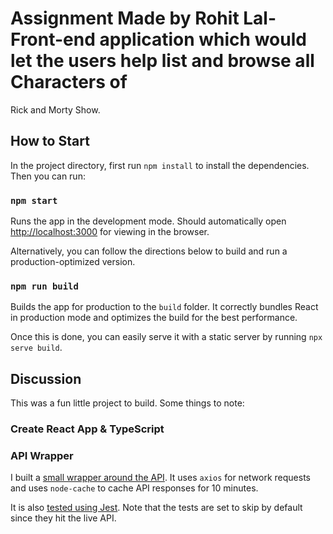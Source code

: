 # Assignment Made by Rohit Lal- Front-end application which would let the users help list and browse all Characters of
Rick and Morty Show.

## How to Start

In the project directory, first run `npm install` to install the dependencies. Then you can run:

### `npm start`

Runs the app in the development mode. Should automatically open
[http://localhost:3000](http://localhost:3000) for viewing in the browser.

Alternatively, you can follow the directions below to build and run a production-optimized version.

### `npm run build`

Builds the app for production to the `build` folder. It correctly bundles React in production mode
and optimizes the build for the best performance.

Once this is done, you can easily serve it with a static server by running `npx serve build`.

## Discussion

This was a fun little project to build. Some things to note:

### Create React App & TypeScript

### API Wrapper

I built a [small wrapper around the API](src/lib/api.ts). It uses `axios` for network requests and
uses `node-cache` to cache API responses for 10 minutes.

It is also [tested using Jest](src/lib/api.test.ts). Note that the tests are set to skip by default
since they hit the live API.


